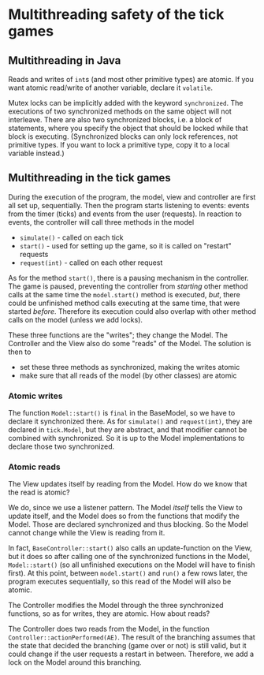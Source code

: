 Multithreading safety of the tick games
====================================

Multithreading in Java
----------------------
Reads and writes of `int`s (and most other primitive types) are atomic. If you want atomic read/write of another variable, declare it `volatile`. 

Mutex locks can be implicitly added with the keyword `synchronized`. The executions of two synchronized methods on the same object will not interleave. There are also two synchronized blocks, i.e. a block of statements, where you specify the object that should be locked while that block is executing. (Synchronized blocks can only lock references, not primitive types. If you want to lock a primitive type, copy it to a local variable instead.)

Multithreading in the tick games
----
During the execution of the program, the model, view and controller are first all set up, sequentially. Then the program starts listening to events: events from the timer (ticks) and events from the user (requests). In reaction to events, the controller will call three methods in the model

* `simulate()` - called on each tick
* `start()` - used for setting up the game, so it is called on "restart" requests
* `request(int)` - called on each other request

As for the method `start()`, there is a pausing mechanism in the controller. The game is paused, preventing the controller from _starting_ other method calls at the same time the `model.start()` method is executed, _but_, there could be unfinished method calls executing at the same time, that were started _before_. Therefore its execution could also overlap with other method calls on the model (unless we add locks). 

These three functions are the "writes"; they change the Model. The Controller and the View also do some "reads" of the Model. The solution is then to 

* set these three methods as synchronized, making the writes atomic
* make sure that all reads of the model (by other classes) are atomic

### Atomic writes
The function `Model::start()` is `final` in the BaseModel, so we have to declare it synchronized there. As for `simulate()` and `request(int)`, they are declared in `tick.Model`, but they are abstract, and that modifier cannot be combined with synchronized. So it is up to the Model implementations to declare those two synchronized.

### Atomic reads
The View updates itself by reading from the Model. How do we know that the read is atomic?

We do, since we use a listener pattern. The Model _itself_ tells the View to update itself, and the Model does so from the functions that modify the Model. Those are declared synchronized and thus blocking. So the Model cannot change while the View is reading from it. 

In fact, `BaseController::start()` also calls an update-function on the View, but it does so after calling one of the synchronized functions in the Model, `Model::start()` (so all unfinished executions on the Model will have to finish first). At this point, between `model.start()` and `run()` a few rows later, the program executes sequentially, so this read of the Model will also be atomic.

The Controller modifies the Model through the three synchronized functions, so as for writes, they are atomic. How about reads?

The Controller does two reads from the Model, in the function `Controller::actionPerformed(AE)`. The result of the branching assumes that the state that decided the branching (game over or not) is still valid, but it could change if the user requests a restart in between. Therefore, we add a lock on the Model around this branching.

